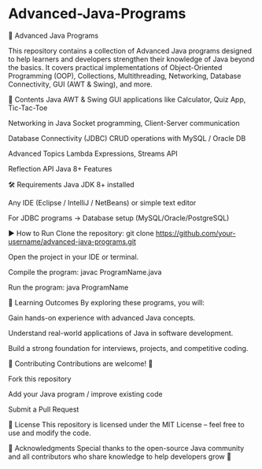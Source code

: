 # Advanced-Java-Programs
🚀 Advanced Java Programs

This repository contains a collection of Advanced Java programs designed to help learners and developers strengthen their knowledge of Java beyond the basics. It covers practical implementations of Object-Oriented Programming (OOP), Collections, Multithreading, Networking, Database Connectivity, GUI (AWT & Swing), and more.

📂 Contents
Java AWT & Swing
GUI applications like Calculator, Quiz App, Tic-Tac-Toe

Networking in Java
Socket programming, Client-Server communication

Database Connectivity (JDBC)
CRUD operations with MySQL / Oracle DB

Advanced Topics
Lambda Expressions, Streams API

Reflection API
Java 8+ Features

🛠️ Requirements
Java JDK 8+ installed

Any IDE (Eclipse / IntelliJ / NetBeans) or simple text editor

For JDBC programs → Database setup (MySQL/Oracle/PostgreSQL)

▶️ How to Run
Clone the repository:
git clone https://github.com/your-username/advanced-java-programs.git

Open the project in your IDE or terminal.

Compile the program:
javac ProgramName.java

Run the program:
java ProgramName

🎯 Learning Outcomes
By exploring these programs, you will:

Gain hands-on experience with advanced Java concepts.

Understand real-world applications of Java in software development.

Build a strong foundation for interviews, projects, and competitive coding.

🤝 Contributing
Contributions are welcome! 🎉

Fork this repository

Add your Java program / improve existing code

Submit a Pull Request

📜 License
This repository is licensed under the MIT License – feel free to use and modify the code.

🌟 Acknowledgments
Special thanks to the open-source Java community and all contributors who share knowledge to help developers grow 🚀

